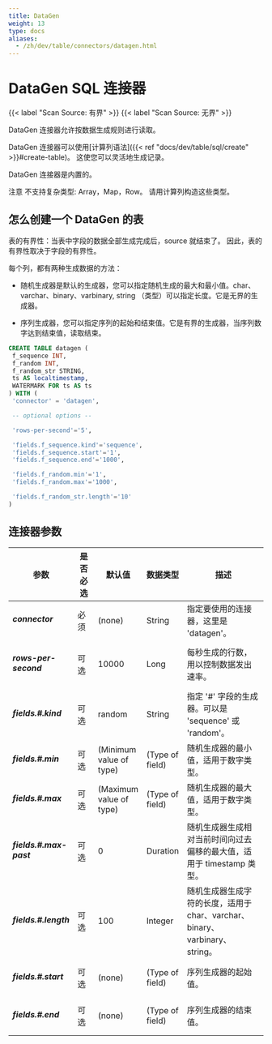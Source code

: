 ```yaml
---
title: DataGen
weight: 13
type: docs
aliases:
  - /zh/dev/table/connectors/datagen.html
---
```

<!--
Licensed to the Apache Software Foundation (ASF) under one
or more contributor license agreements.  See the NOTICE file
distributed with this work for additional information
regarding copyright ownership.  The ASF licenses this file
to you under the Apache License, Version 2.0 (the
"License"); you may not use this file except in compliance
with the License.  You may obtain a copy of the License at

  http://www.apache.org/licenses/LICENSE-2.0

Unless required by applicable law or agreed to in writing,
software distributed under the License is distributed on an
"AS IS" BASIS, WITHOUT WARRANTIES OR CONDITIONS OF ANY
KIND, either express or implied.  See the License for the
specific language governing permissions and limitations
under the License.
-->

# DataGen SQL 连接器

{{< label "Scan Source: 有界" >}}
{{< label "Scan Source: 无界" >}}

DataGen 连接器允许按数据生成规则进行读取。

DataGen 连接器可以使用[计算列语法]({{< ref "docs/dev/table/sql/create" >}}#create-table)。
这使您可以灵活地生成记录。

DataGen 连接器是内置的。

<span class="label label-danger">注意</span> 不支持复杂类型: Array，Map，Row。 请用计算列构造这些类型。

怎么创建一个 DataGen 的表
----------------

表的有界性：当表中字段的数据全部生成完成后，source 就结束了。 因此，表的有界性取决于字段的有界性。

每个列，都有两种生成数据的方法：

- 随机生成器是默认的生成器，您可以指定随机生成的最大和最小值。char、varchar、binary、varbinary, string （类型）可以指定长度。它是无界的生成器。

- 序列生成器，您可以指定序列的起始和结束值。它是有界的生成器，当序列数字达到结束值，读取结束。

```sql
CREATE TABLE datagen (
 f_sequence INT,
 f_random INT,
 f_random_str STRING,
 ts AS localtimestamp,
 WATERMARK FOR ts AS ts
) WITH (
 'connector' = 'datagen',

 -- optional options --

 'rows-per-second'='5',

 'fields.f_sequence.kind'='sequence',
 'fields.f_sequence.start'='1',
 'fields.f_sequence.end'='1000',

 'fields.f_random.min'='1',
 'fields.f_random.max'='1000',

 'fields.f_random_str.length'='10'
)
```


连接器参数
----------------

<table class="table table-bordered">
    <thead>
      <tr>
        <th class="text-left" style="width: 25%">参数</th>
        <th class="text-center" style="width: 10%">是否必选</th>
        <th class="text-center" style="width: 10%">默认值</th>
        <th class="text-center" style="width: 10%">数据类型</th>
        <th class="text-center" style="width: 45%">描述</th>
      </tr>
    </thead>
    <tbody>
    <tr>
      <td><h5>connector</h5></td>
      <td>必须</td>
      <td style="word-wrap: break-word;">(none)</td>
      <td>String</td>
      <td>指定要使用的连接器，这里是 'datagen'。</td>
    </tr>
    <tr>
      <td><h5>rows-per-second</h5></td>
      <td>可选</td>
      <td style="word-wrap: break-word;">10000</td>
      <td>Long</td>
      <td>每秒生成的行数，用以控制数据发出速率。</td>
    </tr>
    <tr>
      <td><h5>fields.#.kind</h5></td>
      <td>可选</td>
      <td style="word-wrap: break-word;">random</td>
      <td>String</td>
      <td>指定 '#' 字段的生成器。可以是 'sequence' 或 'random'。</td>
    </tr>
    <tr>
      <td><h5>fields.#.min</h5></td>
      <td>可选</td>
      <td style="word-wrap: break-word;">(Minimum value of type)</td>
      <td>(Type of field)</td>
      <td>随机生成器的最小值，适用于数字类型。</td>
    </tr>
    <tr>
      <td><h5>fields.#.max</h5></td>
      <td>可选</td>
      <td style="word-wrap: break-word;">(Maximum value of type)</td>
      <td>(Type of field)</td>
      <td>随机生成器的最大值，适用于数字类型。</td>
    </tr>
    <tr>
      <td><h5>fields.#.max-past</h5></td>
      <td>可选</td>
      <td style="word-wrap: break-word;">0</td>
      <td>Duration</td>
      <td>随机生成器生成相对当前时间向过去偏移的最大值，适用于 timestamp 类型。</td>
    </tr>
    <tr>
      <td><h5>fields.#.length</h5></td>
      <td>可选</td>
      <td style="word-wrap: break-word;">100</td>
      <td>Integer</td>
      <td>随机生成器生成字符的长度，适用于 char、varchar、binary、varbinary、string。</td>
    </tr>
    <tr>
      <td><h5>fields.#.start</h5></td>
      <td>可选</td>
      <td style="word-wrap: break-word;">(none)</td>
      <td>(Type of field)</td>
      <td>序列生成器的起始值。</td>
    </tr>
    <tr>
      <td><h5>fields.#.end</h5></td>
      <td>可选</td>
      <td style="word-wrap: break-word;">(none)</td>
      <td>(Type of field)</td>
      <td>序列生成器的结束值。</td>
    </tr>
    </tbody>
</table>
